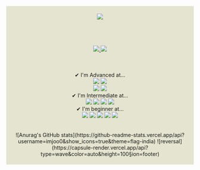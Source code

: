 <div align="center" style="background-color:#E4E4D0; padding: 20px;">
 <img src="https://capsule-render.vercel.app/api?type=wave&color=auto&height=300&section=header&text=HELLO%20iamjoo0&fontSize=45" /> 
 <h3 style="color:#E4E4D0;"> I'm Backend Developer🖐 <br><br>
    <a href="https://hits.seeyoufarm.com">
      <img src="https://hits.seeyoufarm.com/api/count/incr/badge.svg?url=https%3A%2F%2Fgithub.com%2Fimjoo0&count_bg=%23AEC3AE&title_bg=%2394A684&icon=github.svg&icon_color=%23FFFFFF&title=HITS&edge_flat=false"/>
    </a>
    <a href="https://imju0.notion.site/bc8cf73ab86a4235910f70677694a278?pvs=4" target="_blank">
      <img src="https://img.shields.io/badge/notion-white?style=flat-square&logo=notion&logoColor=black"/>
    </a>
  </h3>
  <br>
  <br>
  ✔ I'm Advanced at...<br>
  <img src="https://img.shields.io/badge/django-E55604?style=for-the-badge&logo=django&logoColor=white"/>
 <img src="https://img.shields.io/badge/Flask-000000?style=for-the-badge&logo=Flask&logoColor=white"> <br>
  <img src="https://img.shields.io/badge/JavaScript-FFB000?style=for-the-badge&logo=JavaScript&logoColor=white"/> 
  <img src="https://img.shields.io/badge/Python-26577C?style=for-the-badge&logo=Python&logoColor=white"/>
  <br>
  ✔ I'm Intermediate at...<br>
  <img src="https://img.shields.io/badge/graphql-662549?style=for-the-badge&logo=graphql&logoColor=white"/>
  <img src="https://img.shields.io/badge/Spring-004225?style=for-the-badge&logo=Spring&logoColor=white"/>
  <img src="https://img.shields.io/badge/MySQL-22668D?style=for-the-badge&logo=MySQL&logoColor=white"/>
  <img src="https://img.shields.io/badge/MongoDB-47A248?style=for-the-badge&logo=MongoDB&logoColor=white">
  
<br>
  ✔ I'm beginner at...<br>
  <img src="https://img.shields.io/badge/Docker-337CCF?style=for-the-badge&logo=Docker&logoColor=white"/>
  <img src="https://img.shields.io/badge/React-33BBC5?style=for-the-badge&logo=React&logoColor=white"/> 
  <img src="https://img.shields.io/badge/Next.js-61677A?style=for-the-badge&logo=Next.js&logoColor=white"/>
  <img src="https://img.shields.io/badge/Amazon EC2-FF9900?style=for-the-badge&logo=Amazon EC2&logoColor=white">
  <img src="https://img.shields.io/badge/Amazon S3-569A31?style=for-the-badge&logo=Amazon S3&logoColor=white"> <br>
  <br>
  <br>
  ![Anurag's GitHub stats](https://github-readme-stats.vercel.app/api?username=imjoo0&show_icons=true&theme=flag-india)
  ![reversal](https://capsule-render.vercel.app/api?type=wave&color=auto&height=100&section=footer)
  </div>
